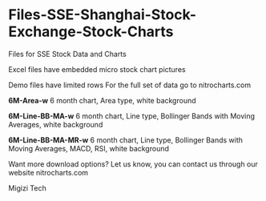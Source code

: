 # Files-SSE-Shanghai-Stock-Exchange-Stock-Charts
Files for SSE Stock Data and Charts

Excel files have embedded micro stock chart pictures

Demo files have limited rows
For the full set of data go to nitrocharts.com

**6M-Area-w**
  6 month chart, Area type, white background

**6M-Line-BB-MA-w**
  6 month chart, Line type, Bollinger Bands with Moving Averages, white background
  
**6M-Line-BB-MA-MR-w**
  6 month chart, Line type, Bollinger Bands with Moving Averages, MACD, RSI, white background

  Want more download options? Let us know, you can contact us through our website nitrocharts.com

  Migizi Tech
